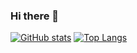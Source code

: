### Hi there 👋

[![GitHub stats](https://github-readme-stats.vercel.app/api?username=hankchen1728&show_icons=true)](https://github.com/anuraghazra/github-readme-stats)
[![Top Langs](https://github-readme-stats.vercel.app/api/top-langs/?username=hankchen1728&layout=compact)](https://github.com/anuraghazra/github-readme-stats)
